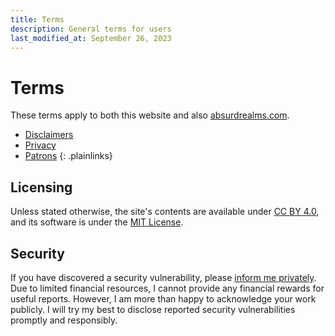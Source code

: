 ```yaml
---
title: Terms
description: General terms for users
last_modified_at: September 26, 2023
---
```


# Terms
These terms apply to both this website and also <a href="https://absurdrealms.com/" target="_blank">absurdrealms.com</a>.

* <a href="/terms/disclaimers/">Disclaimers</a>
* <a href="/terms/privacy/">Privacy</a>
* <a href="/terms/patrons/">Patrons</a>
{: .plainlinks}

## Licensing
Unless stated otherwise, the site's contents are available under <a href="https://creativecommons.org/licenses/by/4.0/" target="_blank">CC BY 4.0</a>, and its software is under the <a href="https://choosealicense.com/licenses/mit/" target="_blank">MIT License</a>.

## Security
If you have discovered a security vulnerability, please <a href="https://tally.so/r/mOaDRp" target="_blank">inform me privately</a>. Due to limited financial resources, I cannot provide any financial rewards for useful reports. However, I am more than happy to acknowledge your work publicly. I will try my best to disclose reported security vulnerabilities promptly and responsibly.